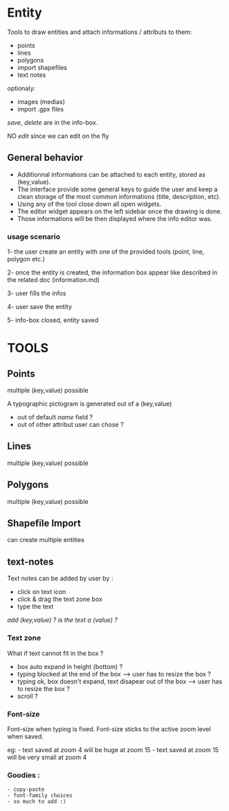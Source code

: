 Entity
======

Tools to draw entities and attach informations / attributs to them:

- points
- lines
- polygons
- import shapefiles
- text notes

optionaly:

- images (medias) 
- import .gpx files


*save*, *delete* are in the info-box. 

NO *edit* since we can edit on the fly

## General behavior

- Additionnal informations can be attached to each entity, stored as (key,value).
- The interface provide some general keys to guide the user and keep a clean storage of the most common informations (title, description, etc).
- Using any of the tool close down all open widgets.
- The editor widget appears on the left sidebar once the drawing is done.
- Those informations will be then displayed where the info editor was.


### usage scenario

1- the user create an entity with one of the provided tools (point, line, polygon etc.)

2- once the entity is created, the information box appear like described in the related doc (information.md)

3- user fills the infos

4- user save the entity

5- info-box closed, entity saved



# TOOLS

## Points

multiple (key,value) possible

A typographic pictogram is generated out of a (key,value)

- out of default *name* field ? 
- out of other attribut user can chose ? 

## Lines 

multiple (key,value) possible

## Polygons

multiple (key,value) possible

## Shapefile Import
can create multiple entities

## text-notes

Text notes can be added by user by : 
- click on text icon
- click & drag the text zone box
- type the text

*add (key,value) ? is the text a (value) ?*

### Text zone

What if text cannot fit in the box ? 
- box auto expand in height (bottom) ?
- typing blocked at the end of the box --> user has to resize the box ?
- typing ok, box doesn't expand, text disapear out of the box  --> user has to resize the box ?
- scroll ?



### Font-size

Font-size when typing is fixed.
Font-size sticks to the active zoom level when saved.

eg:	- text saved at zoom 4 will be huge at zoom 15
	- text saved at zoom 15 will be very small at zoom 4



### Goodies : 
	- copy-paste
	- font-family choices
	- so much to add :) 

